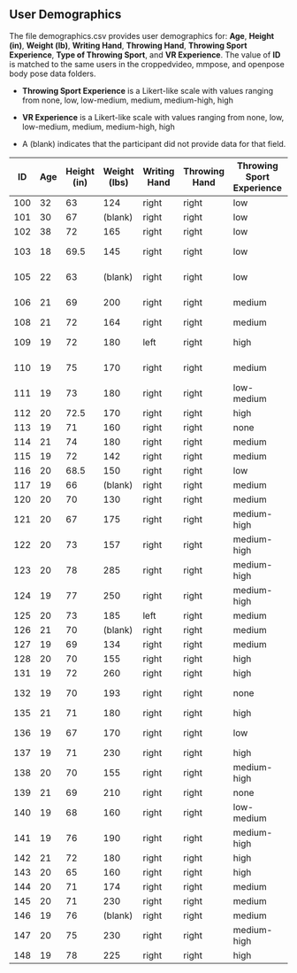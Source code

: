 ## User Demographics

The file demographics.csv provides user demographics for: **Age**, **Height (in)**, **Weight (lb)**, **Writing Hand**, **Throwing Hand**, **Throwing Sport Experience**, **Type of Throwing Sport**, and **VR Experience**. The value of **ID** is matched to the same users in the croppedvideo, mmpose, and openpose body pose data folders. 

+ **Throwing Sport Experience** is a Likert-like scale with values ranging from none, low, low-medium, medium, medium-high, high

+ **VR Experience** is a Likert-like scale with values ranging from none, low, low-medium, medium, medium-high, high

+ A (blank) indicates that the participant did not provide data for that field. 

| ID	| Age |	Height (in)	| Weight (lbs)	| Writing Hand |	Throwing Hand |	Throwing Sport Experience	| Type of Throwing Sport	| VR Experience |
| ------------- | ------------- | ------------- | ------------- | ------------- | ------------- | ------------- | ------------- | ------------- | 
| 100 | 32 | 63 | 124 | right | right | low | badminton | medium |
| 101 | 30 | 67 | (blank) | right | right | low | no | low |
| 102 | 38 | 72 | 165 | right | right | low | tennis | medium |
| 103 | 18 | 69.5 | 145 | right | right | low | baseball | low-medium |
| 105 | 22 | 63 | (blank) | right | right | low | football | low-medium |
| 106 | 21 | 69 | 200 | right | right | medium | baseball | medium-high |
| 108 | 21 | 72 | 164 | right | right | medium | baseball | low |
| 109 | 19 | 72 | 180 | left | right | high | baseball/basketball/football | low-medium |
| 110 | 19 | 75 | 170 | right | right | medium | dodgeball | low-medium |
| 111 | 19 | 73 | 180 | right | right | low-medium | basketball/football | low |
| 112 | 20 | 72.5 | 170 | right | right | high | baseball | medium |
| 113 | 19 | 71 | 160 | right | right | none | no | high |
| 114 | 21 | 74 | 180 | right | right | medium | baseball | medium |
| 115 | 19 | 72 | 142 | right | right | medium | basketball | low |
| 116 | 20 | 68.5 | 150 | right | right | low | none | medium |
| 117 | 19 | 66 | (blank) | right | right | medium | basketball | low |
| 120 | 20 | 70 | 130 | right | right | medium | no | medium |
| 121 | 20 | 67 | 175 | right | right | medium-high | baseball/football | low |
| 122 | 20 | 73 | 157 | right | right | medium-high | frisbee/basketball/baseball/football/soccer | medium |
| 123 | 20 | 78 | 285 | right | right | medium-high | basketball | low-medium |
| 124 | 19 | 77 | 250 | right | right | medium-high | basketball | low |
| 125 | 20 | 73 | 185 | left | right | medium | baseball | low |
| 126 | 21 | 70 | (blank) | right | right | medium | no | none |
| 127 | 19 | 69 | 134 | right | right | medium | baseball | low |
| 128 | 20 | 70 | 155 | right | right | high | baseball | none |
| 131 | 19 | 72 | 260 | right | right | high | baseball/dodgeball | none |
| 132 | 19 | 70 | 193 | right | right | none | no | low-medium |
| 135 | 21 | 71 | 180 | right | right | high | football/baseball | none |
| 136 | 19 | 67 | 170 | right | right | low | none | low-medium |
| 137 | 19 | 71 | 230 | right | right | high | baseball | none |
| 138 | 20 | 70 | 155 | right | right | medium-high | baseball/football | low |
| 139 | 21 | 69 | 210 | right | right | none | no | low |
| 140 | 19 | 68 | 160 | right | right | low-medium | no | none |
| 141 | 19 | 76 | 190 | right | right | medium-high | baseball | low |
| 142 | 21 | 72 | 180 | right | right | high | baseball | low |
| 143 | 20 | 65 | 160 | right | right | high | football/bbaseball | low |
| 144 | 20 | 71 | 174 | right | right | medium | baseball | medium |
| 145 | 20 | 71 | 230 | right | right | medium | no | none |
| 146 | 19 | 76 | (blank) | right | right | medium | football/baseball | low |
| 147 | 20 | 75 | 230 | right | right | medium-high | basketball/baseball | none |
| 148 | 19 | 78 | 225 | right | right | high | dodgeball/football/baseball | none |


